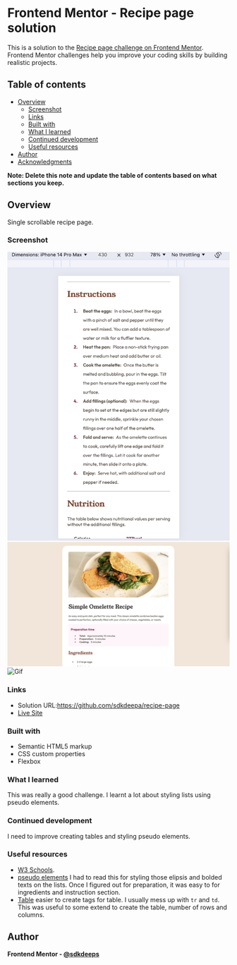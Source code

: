 # Frontend Mentor - Recipe page solution

This is a solution to the [Recipe page challenge on Frontend Mentor](https://www.frontendmentor.io/challenges/recipe-page-KiTsR8QQKm). Frontend Mentor challenges help you improve your coding skills by building realistic projects. 

## Table of contents

- [Overview](#overview)
  - [Screenshot](#screenshot)
  - [Links](#links)
  - [Built with](#built-with)
  - [What I learned](#what-i-learned)
  - [Continued development](#continued-development)
  - [Useful resources](#useful-resources)
- [Author](#author)
- [Acknowledgments](#acknowledgments)

**Note: Delete this note and update the table of contents based on what sections you keep.**

## Overview

Single scrollable recipe page.

### Screenshot

![Mobile view](screenshots/mobile.png)
![Desktop view](screenshots/desktop.png)
![Gif](screenshots/recipe.gif)

### Links

- Solution URL:https://github.com/sdkdeepa/recipe-page
- [Live Site](https://sdkdeepa.github.io/recipe-page)

### Built with

- Semantic HTML5 markup
- CSS custom properties
- Flexbox

### What I learned
This was really a good challenge. I learnt a lot about  styling lists using pseudo elements.

### Continued development
I need to improve creating tables and styling pseudo elements.

### Useful resources
- [W3 Schools](https://www.w3schools.com/html/html_lists.asp).
- [pseudo elements](https://developer.mozilla.org/en-US/docs/Web/CSS/::marker) I had to read this for styling those elipsis and bolded texts on the lists. Once I figured out for preparation, it was easy to for ingredients and instruction section. 
- [Table](https://www.htmltables.io/) easier to create tags for table. I usually mess up with `tr` and `td`. This was useful to some extend to create the table, number of rows and columns.

## Author
**Frontend Mentor - [@sdkdeeps](https://www.frontendmentor.io/profile/sdkdeepa)**
